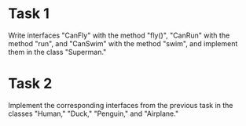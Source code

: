 # Task 1
Write interfaces "CanFly" with the method "fly()", "CanRun" with the method "run", and "CanSwim" with the method "swim", and implement them in the class "Superman."

# Task 2
Implement the corresponding interfaces from the previous task in the classes "Human," "Duck," "Penguin," and "Airplane."
